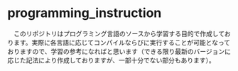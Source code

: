 
# programming_instruction

　このリポジトリはプログラミング言語のソースから学習する目的で作成しております。実際に各言語に応じてコンパイルならびに実行することが可能となっておりますので、学習の参考になればと思います（できる限り最新のバージョンに応じた記法により作成しておりますが、一部十分でない部分もあります）。